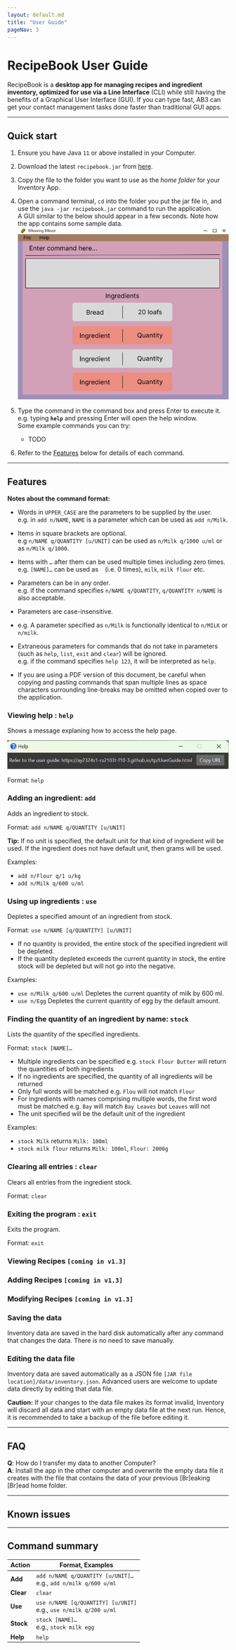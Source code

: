```yaml
---
layout: default.md
title: "User Guide"
pageNav: 3
---
```


# RecipeBook User Guide

RecipeBook is a **desktop app for managing recipes and ingredient inventory, optimized for use via a  Line Interface** (CLI) while still having the benefits of a Graphical User Interface (GUI). If you can type fast, AB3 can get your contact management tasks done faster than traditional GUI apps.

<!-- * Table of Contents -->
<page-nav-print />

--------------------------------------------------------------------------------------------------------------------

## Quick start

1. Ensure you have Java `11` or above installed in your Computer.

1. Download the latest `recipebook.jar` from [here](https://github.com/se-edu/inventory-level3/releases).

1. Copy the file to the folder you want to use as the _home folder_ for your Inventory App.

1. Open a command terminal, `cd` into the folder you put the jar file in, and use the `java -jar recipebook.jar` command to run the application.<br>
   A GUI similar to the below should appear in a few seconds. Note how the app contains some sample data.<br>
   ![Ui](images/Ui.png)

1. Type the command in the command box and press Enter to execute it. e.g. typing **`help`** and pressing Enter will open the help window.<br>
   Some example commands you can try:

    * TODO

1. Refer to the [Features](#features) below for details of each command.

--------------------------------------------------------------------------------------------------------------------

## Features

<box type="info" seamless>

**Notes about the command format:**<br>

* Words in `UPPER_CASE` are the parameters to be supplied by the user.<br>
  e.g. in `add n/NAME`, `NAME` is a parameter which can be used as `add n/Milk`.

* Items in square brackets are optional.<br>
  e.g `n/NAME q/QUANTITY [u/UNIT]` can be used as `n/Milk q/1000 u/ml` or as `n/Milk q/1000`.

* Items with `…`​ after them can be used multiple times including zero times.<br>
  e.g. `[NAME]…​` can be used as ` ` (i.e. 0 times), `milk`, `milk flour` etc.

* Parameters can be in any order.<br>
  e.g. if the command specifies `n/NAME q/QUANTITY`, `q/QUANTITY n/NAME` is also acceptable.

* Parameters are case-insensitive.
* e.g. A parameter specified as `n/Milk` is functionally identical to `n/MILK` or `n/milk`.

* Extraneous parameters for commands that do not take in parameters (such as `help`, `list`, `exit` and `clear`) will be ignored.<br>
  e.g. if the command specifies `help 123`, it will be interpreted as `help`.

* If you are using a PDF version of this document, be careful when copying and pasting commands that span multiple lines as space characters surrounding line-breaks may be omitted when copied over to the application.
  </box>

### Viewing help : `help`

Shows a message explaning how to access the help page.

![help message](images/helpMessage.png)

Format: `help`

### Adding an ingredient: `add`

Adds an ingredient to stock.

Format: `add n/NAME q/QUANTITY [u/UNIT]`

<box type="tip" seamless>

**Tip:** If no unit is specified, the default unit for that kind of ingredient will be used. If the ingredient does not have default unit, then grams will be used.
</box>

Examples:
* `add n/Flour q/1 u/kg`
* `add n/Milk q/600 u/ml`
### Using up ingredients : `use`

Depletes a specified amount of an ingredient from stock.

Format: `use n/NAME [q/QUANTITY] [u/UNIT]`

* If no quantity is provided, the entire stock of the specified ingredient will be depleted.
* If the quantity depleted exceeds the current quantity in stock, the entire stock will be depleted but will not go into the negative.

Examples:
*  `use n/Milk q/600 u/ml` Depletes the current quantity of milk by 600 ml.
*  `use n/Egg` Depletes the current quantity of egg by the default amount.

### Finding the quantity of an ingredient by name: `stock`

Lists the quantity of the specified ingredients.

Format: `stock [NAME]…​`

* Multiple ingredients can be specified e.g. `stock Flour Butter` will return the quantities of both ingredients
* If no ingredients are specified, the quantity of all ingredients will be returned
* Only full words will be matched e.g. `Flou` will not match `Flour`
* For ingredients with names comprising multiple words, the first word must be matched e.g. `Bay` will match `Bay Leaves` but `Leaves` will not
* The unit specified will be the default unit of the ingredient

Examples:
* `stock Milk` returns `Milk: 100ml`
* `stock milk flour` returns `Milk: 100ml`, `Flour: 2000g`<br>

### Clearing all entries : `clear`

Clears all entries from the ingredient stock.

Format: `clear`

### Exiting the program : `exit`

Exits the program.

Format: `exit`

### Viewing Recipes `[coming in v1.3]`

### Adding Recipes `[coming in v1.3]`

### Modifying Recipes `[coming in v1.3]`

### Saving the data

Inventory data are saved in the hard disk automatically after any command that changes the data. There is no need to save manually.

### Editing the data file

Inventory data are saved automatically as a JSON file `[JAR file location]/data/inventory.json`. Advanced users are welcome to update data directly by editing that data file.

<box type="warning" seamless>

**Caution:**
If your changes to the data file makes its format invalid, Inventory will discard all data and start with an empty data file at the next run.  Hence, it is recommended to take a backup of the file before editing it.
</box>

--------------------------------------------------------------------------------------------------------------------

## FAQ

**Q**: How do I transfer my data to another Computer?<br>
**A**: Install the app in the other computer and overwrite the empty data file it creates with the file that contains the data of your previous [Br]eaking [Br]ead home folder.

--------------------------------------------------------------------------------------------------------------------

## Known issues
--------------------------------------------------------------------------------------------------------------------

## Command summary

| Action    | Format, Examples                                                      |
|-----------|-----------------------------------------------------------------------|
| **Add**   | `add n/NAME q/QUANTITY [u/UNIT]…​` <br> e.g., `add n/milk q/600 u/ml` |
| **Clear** | `clear`                                                               |
| **Use**   | `use n/NAME [q/QUANTITY] [u/UNIT]`<br> e.g., `use n/milk q/200 u/ml`  |
| **Stock** | `stock [NAME]…​`<br> e.g., `stock milk egg`                           |
| **Help**  | `help`                                                                |
